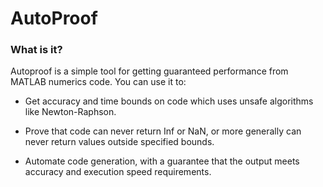 # AutoProof

### What is it?

Autoproof is a simple tool for getting guaranteed performance from MATLAB numerics code. You can use it to:

* Get accuracy and time bounds on code which uses unsafe algorithms like Newton-Raphson.

* Prove that code can never return Inf or NaN, or more generally can never return values outside specified bounds.

* Automate code generation, with a guarantee that the output meets accuracy and execution speed requirements.
